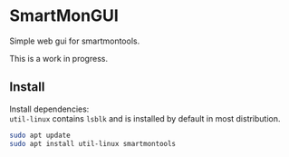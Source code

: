 SmartMonGUI
=========================

Simple web gui for smartmontools.  
  
This is a work in progress.  

## Install
Install dependencies:  
`util-linux` contains `lsblk` and is installed by default in most distribution.  
```bash
sudo apt update
sudo apt install util-linux smartmontools
```
